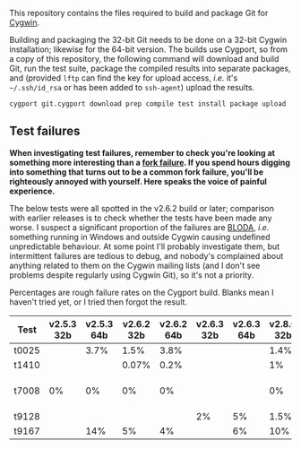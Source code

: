 This repository contains the files required to build and package Git for [Cygwin][].

Building and packaging the 32-bit Git needs to be done on a 32-bit Cygwin installation; likewise for the 64-bit version.  The builds use Cygport, so from a copy of this repository, the following command will download and build Git, run the test suite, package the compiled results into separate packages, and (provided `lftp` can find the key for upload access, <i>i.e.</i> it's `~/.ssh/id_rsa` or has been added to `ssh-agent`) upload the results.

    cygport git.cygport download prep compile test install package upload

## Test failures

**When investigating test failures, remember to check you're looking at something more interesting than a [fork failure][].  If you spend hours digging into something that turns out to be a common fork failure, you'll be righteously annoyed with yourself.  Here speaks the voice of painful experience.**

The below tests were all spotted in the v2.6.2 build or later; comparison with earlier releases is to check whether the tests have been made any worse.  I suspect a significant proportion of the failures are [BLODA][], <i>i.e.</i> something running in Windows and outside Cygwin causing undefined unpredictable behaviour.  At some point I'll probably investigate them, but intermittent failures are tedious to debug, and nobody's complained about anything related to them on the Cygwin mailing lists (and I don't see problems despite regularly using Cygwin Git), so it's not a priority.

Percentages are rough failure rates on the Cygport build.  Blanks mean I haven't tried yet, or I tried then forgot the result.

Test  | v2.5.3 32b | v2.5.3 64b | v2.6.2 32b | v2.6.2 64b | v2.6.3 32b | v2.6.3 64b | v2.8.0 32b | v2.8.0 64b | Issue   | Notes
------|------------|------------|------------|------------|------------|------------|------------|------------|---------|-------
t0025 |            | 3.7%       | 1.5%       | 3.8%       |            |            | 1.4%       | 3.4%       | [#12][] |
t1410 |            |            | 0.07%      | 0.2%       |            |            | 1%         | 0.2%       | [#23][] |
t7008 | 0%         | 0%         | 0%         | 0%         |            |            | 0%         | 0%         | [#8][]  | Should be failing!
t9128 |            |            |            |            | 2%         | 5%         | 1.5%       | 4%         | [#16][] |
t9167 |            | 14%        | 5%         | 4%         |            | 6%         | 10%        | 19%        | [#13][] |

[Cygwin]: http://www.cygwin.com
[fork failure]: https://cygwin.com/faq.html#faq.using.fixing-fork-failures
[BLODA]: https://cygwin.com/acronyms/#BLODA
[#8]: https://github.com/me-and/Cygwin-Git/issues/8
[#12]: https://github.com/me-and/Cygwin-Git/issues/12
[#13]: https://github.com/me-and/Cygwin-Git/issues/13
[#16]: https://github.com/me-and/Cygwin-Git/issues/16
[#23]: https://github.com/me-and/Cygwin-Git/issues/23
